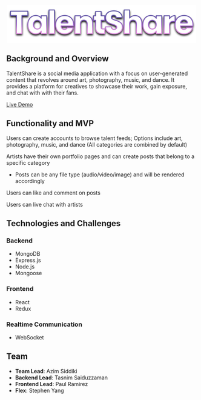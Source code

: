 <div align="center">
  <img src="frontend/src/assets/images/talentsharenavlogo.png" alt="logo" width="500" style="vertical-align:middle">
</div>

## Background and Overview
TalentShare is a social media application with a focus on user-generated content that revolves around art, photography, music, and dance. It provides a platform for creatives to showcase their work, gain exposure, and chat with with their fans.
 
[Live Demo](https://talentshare-aa.herokuapp.com/#/) 
 
## Functionality and MVP
 Users can create accounts to browse talent feeds; Options include art, photography, music, and dance (All categories are  combined by default)
  
 Artists have their own portfolio pages and can create posts that belong to a specific category
   * Posts can be any file type (audio/video/image) and will be rendered accordingly
  
 Users can like and comment on posts
 
 Users can live chat with artists
 
## Technologies and Challenges
 ### Backend
  * MongoDB
  * Express.js
  * Node.js
  * Mongoose
  
 ### Frontend
  * React
  * Redux
  
 ### Realtime Communication
  * WebSocket


 
 
## Team 
  * **Team Lead**: Azim Siddiki
  * **Backend Lead**: Tasnim Saiduzzaman
  * **Frontend Lead**: Paul Ramirez
  * **Flex**: Stephen Yang
